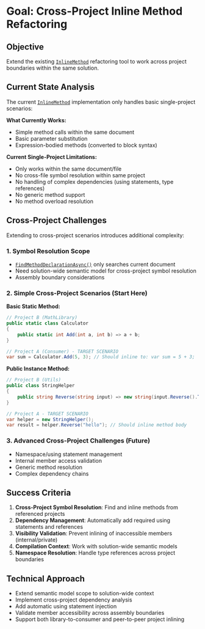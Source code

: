 # Goal: Cross-Project Inline Method Refactoring

## Objective
Extend the existing [`InlineMethod`](refactoring-tools/RoslynRefactoring/InlineMethod.cs:10) refactoring tool to work across project boundaries within the same solution.

## Current State Analysis
The current [`InlineMethod`](refactoring-tools/RoslynRefactoring/InlineMethod.cs:10) implementation only handles basic single-project scenarios:

**What Currently Works:**
- Simple method calls within the same document
- Basic parameter substitution
- Expression-bodied methods (converted to block syntax)

**Current Single-Project Limitations:**
- Only works within the same document/file
- No cross-file symbol resolution within same project
- No handling of complex dependencies (using statements, type references)
- No generic method support
- No method overload resolution

## Cross-Project Challenges
Extending to cross-project scenarios introduces additional complexity:

### 1. Symbol Resolution Scope
- [`FindMethodDeclarationAsync()`](refactoring-tools/RoslynRefactoring/InlineMethod.cs:63) only searches current document
- Need solution-wide semantic model for cross-project symbol resolution
- Assembly boundary considerations

### 2. Simple Cross-Project Scenarios (Start Here)
**Basic Static Method:**
```csharp
// Project B (MathLibrary)
public static class Calculator
{
    public static int Add(int a, int b) => a + b;
}

// Project A (Consumer) - TARGET SCENARIO
var sum = Calculator.Add(5, 3); // Should inline to: var sum = 5 + 3;
```

**Public Instance Method:**
```csharp
// Project B (Utils)
public class StringHelper
{
    public string Reverse(string input) => new string(input.Reverse().ToArray());
}

// Project A - TARGET SCENARIO
var helper = new StringHelper();
var result = helper.Reverse("hello"); // Should inline method body
```

### 3. Advanced Cross-Project Challenges (Future)
- Namespace/using statement management
- Internal member access validation
- Generic method resolution
- Complex dependency chains

## Success Criteria
1. **Cross-Project Symbol Resolution**: Find and inline methods from referenced projects
2. **Dependency Management**: Automatically add required using statements and references
3. **Visibility Validation**: Prevent inlining of inaccessible members (internal/private)
4. **Compilation Context**: Work with solution-wide semantic models
5. **Namespace Resolution**: Handle type references across project boundaries

## Technical Approach
- Extend semantic model scope to solution-wide context
- Implement cross-project dependency analysis
- Add automatic using statement injection
- Validate member accessibility across assembly boundaries
- Support both library-to-consumer and peer-to-peer project inlining
